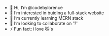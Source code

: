 - 👋 Hi, I’m @codebylorence
- 👀 I’m interested in buiding a full-stack website
- 🌱 I’m currently learning MERN stack
- 💞️ I’m looking to collaborate on '?'
- ⚡ Fun fact: i love 🐱's

<!---
codebylorence/codebylorence is a ✨ special ✨ repository because its `README.md` (this file) appears on your GitHub profile.
You can click the Preview link to take a look at your changes.
--->
